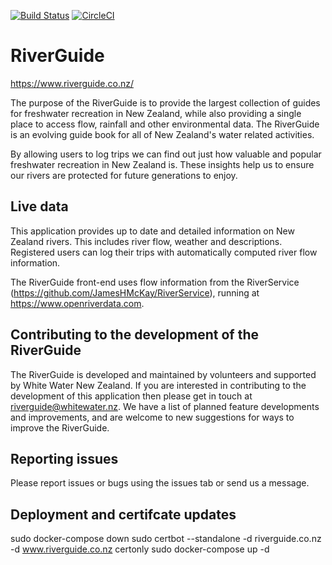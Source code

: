 [![Build Status](https://travis-ci.com/JamesHMcKay/RiverGuide.svg?token=wyLJyy2MD7L7enqAG4LC&branch=master)](https://travis-ci.com/JamesHMcKay/RiverGuide)
[![CircleCI](https://circleci.com/gh/JamesHMcKay/RiverGuide.svg?style=svg&circle-token=e899ab26f2c1a9e84f967b1a278f2c1c6a5f8a24)](https://circleci.com/gh/JamesHMcKay/RiverGuide)

# RiverGuide

https://www.riverguide.co.nz/

The purpose of the RiverGuide is to provide the largest collection of guides for freshwater recreation in New Zealand, while also providing a single place to access flow, rainfall and other environmental data.  The RiverGuide is an evolving guide book for all of New Zealand's water related activities.

By allowing users to log trips we can find out just how valuable and popular freshwater recreation in New Zealand is. These insights help us to ensure our rivers are protected for future generations to enjoy.

## Live data

This application provides up to date and detailed information on New Zealand rivers.  This includes river flow, weather and descriptions.  Registered users can log their trips with automatically computed river flow information.

The RiverGuide front-end uses flow information from the RiverService (https://github.com/JamesHMcKay/RiverService), running at https://www.openriverdata.com.


## Contributing to the development of the RiverGuide

The RiverGuide is developed and maintained by volunteers and supported by White Water New Zealand.  If you are interested in contributing to the development of this application then please get in touch at riverguide@whitewater.nz.  We have a list of planned feature developments and improvements, and are welcome to new suggestions for ways to improve the RiverGuide.

## Reporting issues

Please report issues or bugs using the issues tab or send us a message.

## Deployment and certifcate updates

sudo docker-compose down
sudo certbot --standalone -d riverguide.co.nz -d www.riverguide.co.nz certonly
sudo docker-compose up -d
